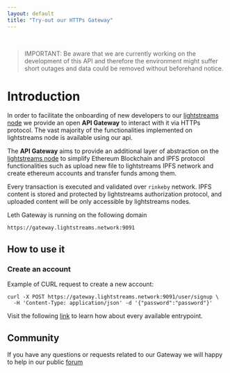 ```yaml
---
layout: default
title: "Try-out our HTTPs Gateway"
---
```


<br>

> IMPORTANT: Be aware that we are currently working on the development
of this API and therefore the environment might suffer short outages and
data could be removed without beforehand notice.

# Introduction

In order to facilitate the onboarding of new developers to our
[lightstreams node](/getting-started-with-lightstreams-node) we provide an open
**API Gateway** to interact with it via HTTPs protocol. The vast majority
of the functionalities implemented on lightstreams node is available
using our api.

The **API Gateway** aims to provide an additional layer of abstraction on the
[lightstreams node](/getting-started-with-lightstreams-node) to simplify
Ethereum Blockchain and IPFS protocol functionalities such as upload
new file to lightstreams IPFS network and create ethereum accounts and transfer
funds among them.

Every transaction is executed and validated over `rinkeby` network. IPFS content
is stored and protected by lightstreams authorization protocol,
and uploaded content will be only accessible by lightstreams nodes.

Leth Gateway is running on the following domain
```
https://gateway.lightstreams.network:9091
```

## How to use it

### Create an account
Example of CURL request to create a new account:
```
curl -X POST https://gateway.lightstreams.network:9091/user/signup \
  -H 'Content-Type: application/json' -d '{"password":"password"}'
```

Visit the following [link](/http-api-doc) to learn how about every
available entrypoint.

## Community

If you have any questions or requests related to our Gateway we will
happy to help in our public [forum](https://discuss.lightstreams.network/c/sdk)
